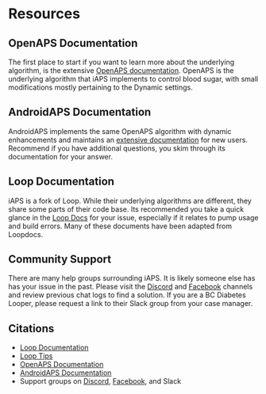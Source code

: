 # Resources

## OpenAPS Documentation
The first place to start if you want to learn more about the underlying algorithm, is the extensive [OpenAPS documentation](https://openaps.readthedocs.io/). OpenAPS is the underlying algorithm that iAPS implements to control blood sugar, with small modifications mostly pertaining to the Dynamic settings. 

## AndroidAPS Documentation
AndroidAPS implements the same OpenAPS algorithm with dynamic enhancements and maintains an [extensive documentation](https://androidaps.readthedocs.io/) for new users. Recommend if you have additional questions, you skim through its documentation for your answer.

## Loop Documentation
iAPS is a fork of Loop. While their underlying algorithms are different, they share some parts of their code base. Its recommended you take a quick glance in the [Loop Docs](https://loopkit.github.io/loopdocs/) for your issue, especially if it relates to pump usage and build errors. Many of these documents have been adapted from Loopdocs.

## Community Support
There are many help groups surrounding iAPS. It is likely someone else has has your issue in the past. Please visit the [Discord](https://discord.gg/XC8xp8dsaD) and [Facebook](https://www.facebook.com/groups/1351938092206709) channels and review previous chat logs to find a solution. If you are a BC Diabetes Looper, please request a link to their Slack group from your case manager.

## Citations
- <a href="https://loopkit.github.io/loopdocs/">Loop Documentation</a>
- <a href="https://loopkit.github.io/looptips/">Loop Tips</a>
- <a href="https://openaps.readthedocs.io/">OpenAPS Documentation</a>
- <a href="https://androidaps.readthedocs.io/">AndroidAPS Documentation</a>
- Support groups on <a href="https://discord.gg/XC8xp8dsaD">Discord</a>, <a href="https://www.facebook.com/groups/1351938092206709">Facebook</a>, and Slack
